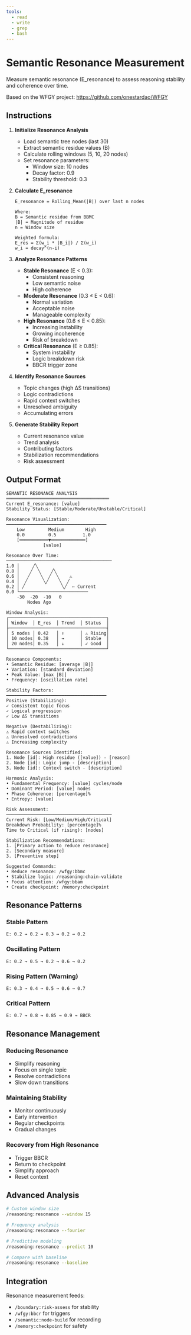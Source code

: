```yaml
---
tools:
  - read
  - write
  - grep
  - bash
---
```


# Semantic Resonance Measurement

Measure semantic resonance (E_resonance) to assess reasoning stability and coherence over time.

Based on the WFGY project: https://github.com/onestardao/WFGY

## Instructions

1. **Initialize Resonance Analysis**
   - Load semantic tree nodes (last 30)
   - Extract semantic residue values (B)
   - Calculate rolling windows (5, 10, 20 nodes)
   - Set resonance parameters:
     * Window size: 10 nodes
     * Decay factor: 0.9
     * Stability threshold: 0.3

2. **Calculate E_resonance**
   ```
   E_resonance = Rolling_Mean(|B|) over last n nodes
   
   Where:
   B = Semantic residue from BBMC
   |B| = Magnitude of residue
   n = Window size
   
   Weighted formula:
   E_res = Σ(w_i * |B_i|) / Σ(w_i)
   w_i = decay^(n-i)
   ```

3. **Analyze Resonance Patterns**
   - **Stable Resonance** (E < 0.3):
     * Consistent reasoning
     * Low semantic noise
     * High coherence
   - **Moderate Resonance** (0.3 ≤ E < 0.6):
     * Normal variation
     * Acceptable noise
     * Manageable complexity
   - **High Resonance** (0.6 ≤ E < 0.85):
     * Increasing instability
     * Growing incoherence
     * Risk of breakdown
   - **Critical Resonance** (E ≥ 0.85):
     * System instability
     * Logic breakdown risk
     * BBCR trigger zone

4. **Identify Resonance Sources**
   - Topic changes (high ΔS transitions)
   - Logic contradictions
   - Rapid context switches
   - Unresolved ambiguity
   - Accumulating errors

5. **Generate Stability Report**
   - Current resonance value
   - Trend analysis
   - Contributing factors
   - Stabilization recommendations
   - Risk assessment

## Output Format

```
SEMANTIC RESONANCE ANALYSIS
═══════════════════════════════════════
Current E_resonance: [value]
Stability Status: [Stable/Moderate/Unstable/Critical]

Resonance Visualization:
━━━━━━━━━━━━━━━━━━━━━━━━━━━━━━━━━━━━━━
    Low         Medium        High
    0.0         0.5          1.0
    [═══════════▼═════════════]
              [value]

Resonance Over Time:
────────────────────────────────────────
1.0 │     ╱╲
0.8 │    ╱  ╲    ╱╲
0.6 │   ╱    ╲  ╱  ╲    ⚠️
0.4 │  ╱      ╲╱    ╲  ╱
0.2 │ ╱              ╲╱  ← Current
0.0 └──────────────────────────
    -30  -20  -10   0
        Nodes Ago

Window Analysis:
┌─────────────────────────────────────┐
│ Window  │ E_res  │ Trend  │ Status  │
├─────────────────────────────────────┤
│ 5 nodes │ 0.42   │ ↑      │ ⚠️ Rising│
│ 10 nodes│ 0.38   │ →      │ Stable  │
│ 20 nodes│ 0.35   │ ↓      │ ✓ Good  │
└─────────────────────────────────────┘

Resonance Components:
• Semantic Residue: [average |B|]
• Variation: [standard deviation]
• Peak Value: [max |B|]
• Frequency: [oscillation rate]

Stability Factors:
━━━━━━━━━━━━━━━━━━━━━━━━━━━━━━━━━━━━━━
Positive (Stabilizing):
✓ Consistent topic focus
✓ Logical progression
✓ Low ΔS transitions

Negative (Destabilizing):
⚠️ Rapid context switches
⚠️ Unresolved contradictions
⚠️ Increasing complexity

Resonance Sources Identified:
1. Node [id]: High residue ([value]) - [reason]
2. Node [id]: Logic jump - [description]
3. Node [id]: Context switch - [description]

Harmonic Analysis:
• Fundamental Frequency: [value] cycles/node
• Dominant Period: [value] nodes
• Phase Coherence: [percentage]%
• Entropy: [value]

Risk Assessment:
────────────────────────────────────────
Current Risk: [Low/Medium/High/Critical]
Breakdown Probability: [percentage]%
Time to Critical (if rising): [nodes]

Stabilization Recommendations:
1. [Primary action to reduce resonance]
2. [Secondary measure]
3. [Preventive step]

Suggested Commands:
• Reduce resonance: /wfgy:bbmc
• Stabilize logic: /reasoning:chain-validate
• Focus attention: /wfgy:bbam
• Create checkpoint: /memory:checkpoint
```

## Resonance Patterns

### Stable Pattern
```
E: 0.2 → 0.2 → 0.3 → 0.2 → 0.2
```

### Oscillating Pattern
```
E: 0.2 → 0.5 → 0.2 → 0.6 → 0.2
```

### Rising Pattern (Warning)
```
E: 0.3 → 0.4 → 0.5 → 0.6 → 0.7
```

### Critical Pattern
```
E: 0.7 → 0.8 → 0.85 → 0.9 → BBCR
```

## Resonance Management

### Reducing Resonance
- Simplify reasoning
- Focus on single topic
- Resolve contradictions
- Slow down transitions

### Maintaining Stability
- Monitor continuously
- Early intervention
- Regular checkpoints
- Gradual changes

### Recovery from High Resonance
- Trigger BBCR
- Return to checkpoint
- Simplify approach
- Reset context

## Advanced Analysis

```bash
# Custom window size
/reasoning:resonance --window 15

# Frequency analysis
/reasoning:resonance --fourier

# Predictive modeling
/reasoning:resonance --predict 10

# Compare with baseline
/reasoning:resonance --baseline
```

## Integration

Resonance measurement feeds:
- `/boundary:risk-assess` for stability
- `/wfgy:bbcr` for triggers
- `/semantic:node-build` for recording
- `/memory:checkpoint` for safety